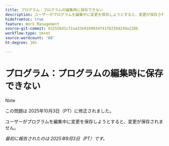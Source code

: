 ```yaml
---
title: プログラム：プログラムの編集時に保存できない
description: ユーザーがプログラムを編集中に変更を保存しようとすると、変更が保存されません。
hidefromtoc: true
feature: Work Management
source-git-commit: 932556d1c72aa33e9169034f41f6250d249a228b
workflow-type: tm+mt
source-wordcount: '60'
ht-degree: 16%

---
```



# プログラム：プログラムの編集時に保存できない

>[!NOTE]
>
>この問題は 2025年10月3日（PT）に修正されました。

ユーザーがプログラムを編集中に変更を保存しようとすると、変更が保存されません。

_最初に報告されたのは 2025年9月3日（PT）です。_
